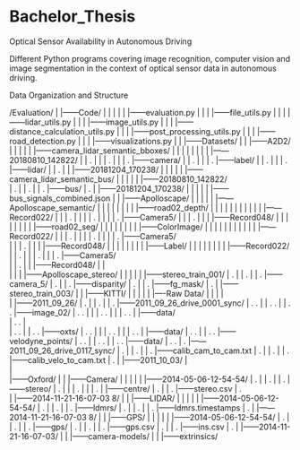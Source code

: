 # Bachelor_Thesis
Optical Sensor Availability in Autonomous Driving

Different Python programs covering image recognition, computer vision and image segmentation in the context of optical sensor data in autonomous driving.


Data Organization and Structure

/Evaluation/
	|
	|——Code/
	|	  |
	|	  |
	|	  |——evaluation.py
	|	  |
	|	  |——file_utils.py
	|	  |
	|	  |——lidar_utils.py
	|	  |
	|	  |——image_utils.py
	|	  |
	|	  |——distance_calculation_utils.py
	|	  |
	|	  |——post_processing_utils.py
	|	  |
	|	  |——road_detection.py
	|	  |
	|	  |——visualizations.py
	|
	|
	|——Datasets/
			|
			|
			|——A2D2/
			|	  |
			|	  |
			|	  |——camera_lidar_semantic_bboxes/
			|	  |				|
			|	  |				|
			|	  |				|——20180810_142822/
			|	  |				.			|
			|	  |				.			|
			|	  |				.			|——camera/
			|	  |				.			|
			|	  |				.			|——label/
			|	  |				.			|
			|	  |				.			|——lidar/
			|	  |				.
			|	  |				|——20181204_170238/
			|	  |
			|	  |
			|	  |——camera_lidar_semantic_bus/
			|						|
			|						|
			|						|——20180810_142822/				
			|						.		  |
			|						.		  |
			|						.		  |——bus/
			|					  .
			|						|——20181204_170238/
			|						|
			|						|
			|						|——bus_signals_combined.json
			|
			|
			|——Apolloscape/
			|		  |
			|		  |
			|		  |——Apolloscape_semantic/
			|		  |				|
			|		  |				|
			|		  |				|——road02_depth/
			|		  |				|			|
			|		  |				|			|
			|		  |				|			|——Record022/
			|		  |				|			.		|
			|		  |				|			.		|
			|		  |				|			.		|——Camera5/
			|		  |				|			.
			|		  |				|			|——Record048/
			|		  |				|
			|		  |				|
			|		  |				|——road02_seg/
			|		  |							|
			|		  |							|
			|		  |							|——ColorImage/
			|		  |							|		|
			|		  |							|		|
			|		  |							|		|——Record022/
			|		  |							|		.         |
			|		  |							|		.         |
			|		  |							|		.         |——Camera5/			
			|		  |							|		.
			|		  |							|		|——Record048/
			|		  |							|
			|		  |							|
			|		  |							|——Label/
			|		  |									|
			|		  |									|
			|		  |									|——Record022/
			|		  |									.         |
			|		  |									.         |
			|		  |									.         |——Camera5/			
			|		  |									.
			|		  |									|——Record048/
			|		  |				
			|		  |
			|		  |——Apolloscape_stereo/
			|						  |
			|						  |
			|						  |——stereo_train_001/
			|						  .			|
			|						  .			|
			|						  .			|——camera_5/
			|						  .			|
			|						  .			|——disparity/
			|						  .			|
			|						  .			|——fg_mask/
			|						  .
			|						  |——stereo_train_003/
			|
			|
			|——KITTI/
			|		  |
			|		  |
			|		  |—-Raw Data/
			|			    |
			|			    |	
			|			    |——2011_09_26/
			|			    .			|
			|			    .			|
			|			    .			|——2011_09_26_drive_0001_sync/
			|			    .			.			|
			|			    .			.			|
			|			    .			.			|——image_02/
			|			    .			.			|	  |
			|			    .			.			|	  |
			|			    .			.			|	  |——data/			
			|			    .			.			|	
			|			    .			.			|
			|			    .			.			|——oxts/
			|			    .			.			|	  |
			|			    .			.			|	  |
			|			    .			.			|	  |——data/
			|			    .			.			| 
			|			    .			.			|——velodyne_points/
			|			    .			.				  |
			|			    .			.				  |
			|			    .			.				  |——data/
			|			    .			.
			|			    .			|——2011_09_26_drive_0117_sync/
			|			    .			|
			|			    .			|
			|			    .			|——calib_cam_to_cam.txt
			|			    .			|
			|			    .			|
			|			    .			|——calib_velo_to_cam.txt
			|			    .
			|			    |——2011_10_03/
			|		
			|		
			|——Oxford/
					|
					|
					|——Camera/
					|	  |
					|	  |
					|	  |——2014-05-06-12-54-54/
					|	  .			|
					|	  .			|
					|	  .			|——stereo/
					|	  .			|		|
					| 	.			|		|
					|	  .			|		|——centre/
					|	  .			|
					|	  .			|——stereo.csv
					|	  .			
					|	  |——2014-11-21-16-07-03 8/
					|
					|
					|——LIDAR/
					|	  |
					|	  |
					|	  |——2014-05-06-12-54-54/
					|	  .			|
					|	  .			|
					|	  .			|——ldmrs/
					|	  .			|
					|	  .			|
					|	  .			|——ldmrs.timestamps
					|	  .
					|	  |——2014-11-21-16-07-03 8/
					|
					|
					|——GPS/
					|	  |
					|	  |
					|	  |——2014-05-06-12-54-54/
					|	  .			|
					|	  .			|
					|	  .			|——gps/
					|	  .				|
					|	  .				|
					|	  .				|——gps.csv
					|	  .				|
					|	  .				|——ins.csv
					|	  .
					|	  |——2014-11-21-16-07-03/
					|
					|
					|——camera-models/
					|
					|
					|——extrinsics/
